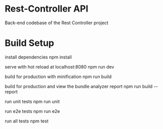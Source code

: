# Rest-Controller API
Back-end codebase of the Rest Controller project

# Build Setup

install dependencies
npm install

serve with hot reload at localhost:8080
npm run dev

build for production with minification
npm run build

build for production and view the bundle analyzer report
npm run build --report

run unit tests
npm run unit

run e2e tests
npm run e2e

run all tests
npm test
